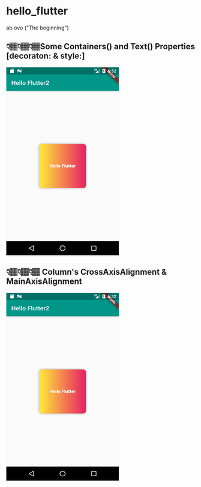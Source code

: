 # hello_flutter
 ab ovo ("The beginning")


##  👇🏽👇🏽👇🏽Some Containers() and Text() Properties [decoraton: & style:]
<img src ="Image/Screenshot2.png" width="300" height="500"> 

##  👇🏽👇🏽👇🏽 Column's CrossAxisAlignment & MainAxisAlignment
<img src ="Image/Screenshot2.png" width="300" height="500"> 


